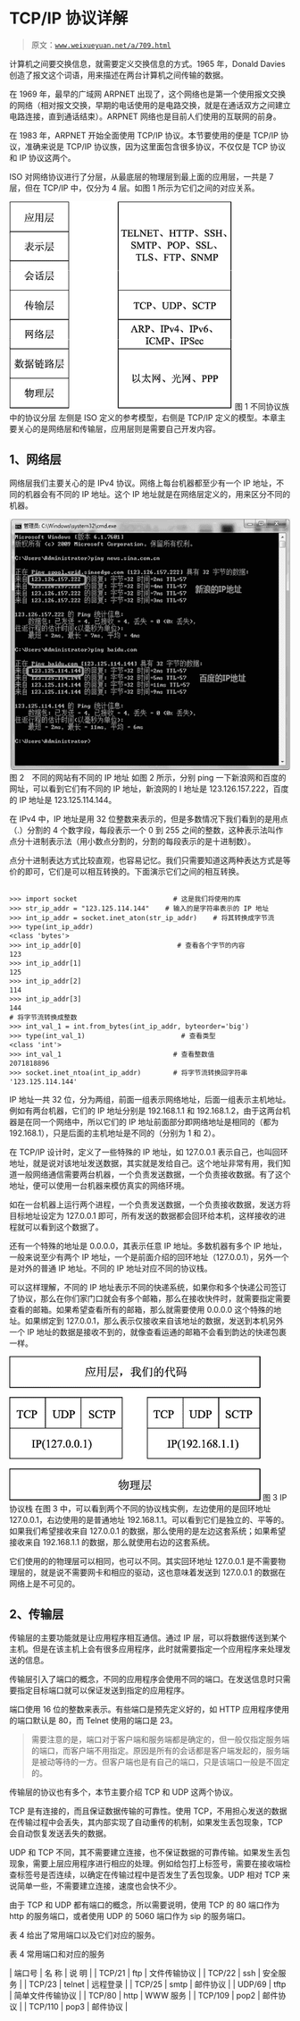 # TCP/IP 协议详解

> 原文：[`www.weixueyuan.net/a/709.html`](http://www.weixueyuan.net/a/709.html)

计算机之间要交换信息，就需要定义交换信息的方式。1965 年，Donald Davies 创造了报文这个词语，用来描述在两台计算机之间传输的数据。

在 1969 年，最早的广域网 ARPNET 出现了，这个网络也是第一个使用报文交换的网络（相对报文交换，早期的电话使用的是电路交换，就是在通话双方之间建立电路连接，直到通话结束）。ARPNET 网络也是目前人们使用的互联网的前身。

在 1983 年，ARPNET 开始全面使用 TCP/IP 协议。本节要使用的便是 TCP/IP 协议，准确来说是 TCP/IP 协议族，因为这里面包含很多协议，不仅仅是 TCP 协议和 IP 协议这两个。

ISO 对网络协议进行了分层，从最底层的物理层到最上面的应用层，一共是 7 层，但在 TCP/IP 中，仅分为 4 层。如图 1 所示为它们之间的对应关系。

![](img/6ce321910525e9a83308f01f9a84c21e.png)
图 1 不同协议族中的协议分层
左侧是 ISO 定义的参考模型，右侧是 TCP/IP 定义的模型。本章主要关心的是网络层和传输层，应用层则是需要自己开发内容。

## 1、网络层

网络层我们主要关心的是 IPv4 协议。网络上每台机器都至少有一个 IP 地址，不同的机器会有不同的 IP 地址。这个 IP 地址就是在网络层定义的，用来区分不同的机器。

![](img/5250c70988f28eb8a9794b77f80b98d6.png)
图 2　不同的网站有不同的 IP 地址
如图 2 所示，分别 ping 一下新浪网和百度的网址，可以看到它们有不同的 IP 地址，新浪网的 I 地址是 123.126.157.222，百度的 IP 地址是 123.125.114.144。

在 IPv4 中，IP 地址是用 32 位整数来表示的，但是多数情况下我们看到的是用点（.）分割的 4 个数字段，每段表示一个 0 到 255 之间的整数，这种表示法叫作点分十进制表示法（用小数点分割的，分割的每段表示的是十进制数）。

点分十进制表达方式比较直观，也容易记忆。我们只需要知道这两种表达方式是等价的即可，它们是可以相互转换的。下面演示它们之间的相互转换。

```

>>> import socket                        # 这是我们将使用的库
>>> str_ip_addr = "123.125.114.144"    # 输入的是字符串表示的 IP 地址
>>> int_ip_addr = socket.inet_aton(str_ip_addr)    # 将其转换成字节流
>>> type(int_ip_addr)
<class 'bytes'>
>>> int_ip_addr[0]                        # 查看各个字节的内容
123
>>> int_ip_addr[1]
125
>>> int_ip_addr[2]
114
>>> int_ip_addr[3]
144
# 将字节流转换成整数
>>> int_val_1 = int.from_bytes(int_ip_addr, byteorder='big')
>>> type(int_val_1)                        # 查看类型
<class 'int'>
>>> int_val_1                            # 查看整数值
2071818896
>>> socket.inet_ntoa(int_ip_addr)        # 将字节流转换回字符串
'123.125.114.144'
```

IP 地址一共 32 位，分为两组，前面一组表示网络地址，后面一组表示主机地址。例如有两台机器，它们的 IP 地址分别是 192.168.1.1 和 192.168.1.2，由于这两台机器是在同一个网络中，所以它们的 IP 地址前面部分即网络地址是相同的（都为 192.168.1），只是后面的主机地址是不同的（分别为 1 和 2）。

在 TCP/IP 设计时，定义了一些特殊的 IP 地址，如 127.0.0.1 表示自己，也叫回环地址，就是说对该地址发送数据，其实就是发给自己。这个地址非常有用，我们知道一般网络通信需要两台机器，一个负责发送数据，一个负责接收数据。有了这个地址，便可以使用一台机器来模仿真实的网络环境。

如在一台机器上运行两个进程，一个负责发送数据，一个负责接收数据，发送方将目标地址设定为 127.0.0.1 即可，所有发送的数据都会回环给本机，这样接收的进程就可以看到这个数据了。

还有一个特殊的地址是 0.0.0.0，其表示任意 IP 地址。多数机器有多个 IP 地址，一般来说至少有两个 IP 地址，一个是前面介绍的回环地址（127.0.0.1），另外一个是对外的普通 IP 地址。不同的 IP 地址对应不同的协议栈。

可以这样理解，不同的 IP 地址表示不同的快递系统，如果你和多个快递公司签订了协议，那么在你们家门口就会有多个邮箱，那么在接收快件时，就需要指定需要查看的邮箱。如果希望查看所有的邮箱，那么就需要使用 0.0.0.0 这个特殊的地址。如果绑定到 127.0.0.1，那么表示仅接收来自该地址的数据，发送到本机另外一个 IP 地址的数据是接收不到的，就像查看运通的邮箱不会看到韵达的快递包裹一样。

![](img/e7a3616483801f580fa2f1ce1dc0de7b.png)
图 3 IP 协议栈
在图 3 中，可以看到两个不同的协议栈实例，左边使用的是回环地址 127.0.0.1，右边使用的是普通地址 192.168.1.1。可以看到它们是独立的、平等的。如果我们希望接收来自 127.0.0.1 的数据，那么使用的是左边这套系统；如果希望接收来自 192.168.1.1 的数据，那么就使用右边的这套系统。

它们使用的的物理层可以相同，也可以不同。其实回环地址 127.0.0.1 是不需要物理层的，就是说不需要网卡和相应的驱动，这也意味着发送到 127.0.0.1 的数据在网络上是不可见的。

## 2、传输层

传输层的主要功能就是让应用程序相互通信。通过 IP 层，可以将数据传送到某个主机。但是在该主机上会有很多应用程序，此时就需要指定一个应用程序来处理发送的信息。

传输层引入了端口的概念，不同的应用程序会使用不同的端口。在发送信息时只需要指定目标端口就可以保证发送到指定的应用程序。

端口使用 16 位的整数来表示。有些端口是预先定义好的，如 HTTP 应用程序使用的端口默认是 80，而 Telnet 使用的端口是 23。

> 需要注意的是，端口对于客户端和服务端都是确定的，但一般仅指定服务端的端口，而客户端不用指定。原因是所有的会话都是客户端发起的，服务端是被动等待的一方。但客户端也是有自己的端口，只是该端口一般是不固定的。

传输层的协议也有多个，本节主要介绍 TCP 和 UDP 这两个协议。

TCP 是有连接的，而且保证数据传输的可靠性。使用 TCP，不用担心发送的数据在传输过程中会丢失，其内部实现了自动重传的机制，如果发生丢包现象，TCP 会自动恢复发送丢失的数据。

UDP 和 TCP 不同，其不需要建立连接，也不保证数据的可靠传输。如果发生丢包现象，需要上层应用程序进行相应的处理。例如给包打上标签号，需要在接收端检查标签号是否连续，以确定在传输过程中是否发生了丢包现象。UDP 相对 TCP 来说简单一些，不需要建立连接，速度也会快不少。

由于 TCP 和 UDP 都有端口的概念，所以需要说明，使用 TCP 的 80 端口作为 http 的服务端口，或者使用 UDP 的 5060 端口作为 sip 的服务端口。

表 4 给出了常用端口以及它们对应的服务。

表 4 常用端口和对应的服务

| 端口号 | 名 称 | 说 明 |
| TCP/21 | ftp | 文件传输协议 |
| TCP/22 | ssh | 安全服务 |
| TCP/23 | telnet | 远程登录 |
| TCP/25 | smtp | 邮件协议 |
| UDP/69 | tftp | 简单文件传输协议 |
| TCP/80 | http | WWW 服务 |
| TCP/109 | pop2 | 邮件协议 |
| TCP/110 | pop3 | 邮件协议 |
